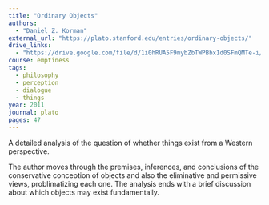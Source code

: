 ```yaml
---
title: "Ordinary Objects"
authors:
  - "Daniel Z. Korman"
external_url: "https://plato.stanford.edu/entries/ordinary-objects/"
drive_links:
  - "https://drive.google.com/file/d/1i0hRUA5F9mybZbTWPBbx1d0SFmQMTe-i/view?usp=drive_link"
course: emptiness
tags:
  - philosophy
  - perception
  - dialogue
  - things
year: 2011
journal: plato
pages: 47
---
```


A detailed analysis of the question of whether things exist from a Western perspective.

The author moves through the premises, inferences, and conclusions of the conservative conception of objects and also the eliminative and permissive views, problimatizing each one.
The analysis ends with a brief discussion about which objects may exist fundamentally.
